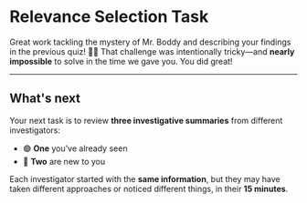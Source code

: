 # Relevance Selection Task

Great work tackling the mystery of Mr. Boddy and describing your findings in the previous quiz! 🕵️‍♂️ That challenge was intentionally tricky—and **nearly impossible** to solve in the time we gave you. You did great!

---

## What's next

Your next task is to review **three investigative summaries** from different investigators:

- 🟢 **One** you’ve already seen  
- 🔵 **Two** are new to you  

Each investigator started with the **same information**, but they may have taken different approaches or noticed different things, in their **15 minutes**.
